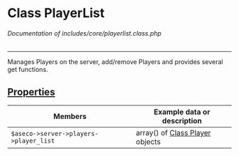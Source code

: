# Class PlayerList
###### Documentation of includes/core/playerlist.class.php


***


Manages Players on the server, add/remove Players and provides several get functions.



## [Properties](_#Properties)


| Members								| Example data or description
|-----------------------------------------------------------------------|----------------------------
| `$aseco->server->players->player_list`				| array() of [Class Player](/development/classes/player.php) objects
